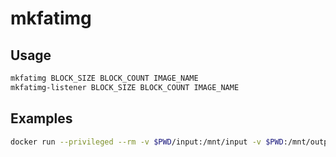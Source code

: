 # mkfatimg

## Usage

```bash
mkfatimg BLOCK_SIZE BLOCK_COUNT IMAGE_NAME
mkfatimg-listener BLOCK_SIZE BLOCK_COUNT IMAGE_NAME
```

## Examples

```bash
docker run --privileged --rm -v $PWD/input:/mnt/input -v $PWD:/mnt/output mkfatimg mkfatimg 512 512 sdcard.img
```
